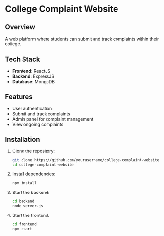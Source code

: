 # College Complaint Website

## Overview
A web platform where students can submit and track complaints within their college.

## Tech Stack
- **Frontend**: ReactJS
- **Backend**: ExpressJS
- **Database**: MongoDB

## Features
- User authentication
- Submit and track complaints
- Admin panel for complaint management
- View ongoing complaints

## Installation
1. Clone the repository:
   ```bash
   git clone https://github.com/yourusername/college-complaint-website.git
   cd college-complaint-website
   ```
2. Install dependencies:
   ```bash
   npm install
   ```
3. Start the backend:
   ```bash
   cd backend
   node server.js
   ```
4. Start the frontend:
   ```bash
   cd frontend
   npm start
   ```
